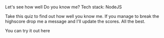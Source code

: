 Let's see how well Do you know me?
Tech stack: NodeJS

Take this quiz to find out how well you know me. If you manage to break the highscore drop me a message and I'll update the scores. All the best.

You can try it out here